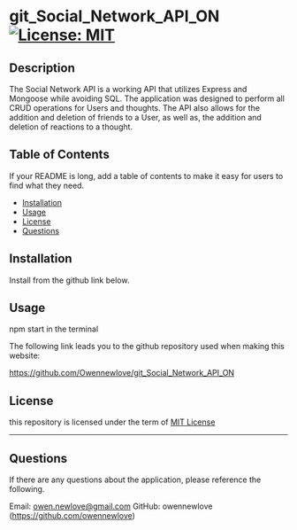 # git_Social_Network_API_ON [![License: MIT](https://img.shields.io/badge/License-MIT-yellow.svg)](https://opensource.org/licenses/MIT)

  


  ## Description
  
  The Social Network API is a working API that utilizes Express and Mongoose while avoiding SQL. The application was designed to perform all CRUD operations for Users and thoughts. The API also allows for the addition and deletion of friends to a User, as well as, the addition and deletion of reactions to a thought. 
  
  ## Table of Contents 
  
  If your README is long, add a table of contents to make it easy for users to find what they need.
  
  - [Installation](#installation)
  - [Usage](#usage)
  - [License](#license)
  - [Questions](#questions)
  
  ## Installation
  
  Install from the github link below.
   
  ## Usage
  
  npm start in the terminal
     
The following link leads you to the github repository used when making this website:


  https://github.com/Owennewlove/git_Social_Network_API_ON
  
  ## License
  
  this repository is licensed under the term of [MIT License](https://opensource.org/licenses/MIT)

  ---
  
  

  ## Questions

  If there are any questions about the application, please reference the following.

  Email: owen.newlove@gmail.com
  GitHub: owennewlove (https://github.com/owennewlove)
